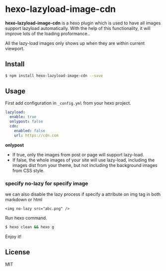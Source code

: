 # hexo-lazyload-image-cdn

**hexo-lazyload-image-cdn** is a hexo plugin which is used to have all images support lazyload automatically. With the help of this functionality, it will improve lots of the loading proformance..

All the lazy-load images only shows up when they are within current viewport.

## Install

```bash
$ npm install hexo-lazyload-image-cdn --save
```

## Usage

First add configuration in `_config.yml` from your hexo project.

```yaml
lazyload:
  enable: true 
  onlypost: false
  cdn:
    enabled: false
    url: https://cdn.com
```
**onlypost**
- If true, only the images from post or page will support lazy-load.
- If false, the whole images of your site will use lazy-load, including the images dist from your theme, but not including the background images from CSS style.

### specify **no-lazy** for specify image
we can also disable the lazy process if specify a attribute on img tag in both markdown or html
```
<img no-lazy src="abc.png" />
```

Run hexo command.

```bash
$ hexo clean && hexo g
```

Enjoy it!

## License

MIT
